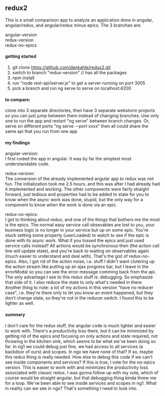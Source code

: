 ## redux2

This is a small comparison app to analyze an application done in angular, angular/redux, and angular/redux minus epics. The 3 branches are:

angular-version  
redux-version  
redux-no-epics


#### getting started 

1. git clone https://github.com/dankahle/redux2.git
2. switch to branch "redux-version" // has all the packages
3. npm install
4. run "node rest-api/server.js" to get a server running on port 3005
5. pick a branch and run ng serve to serve on localhost:4200


#### to compare:  
clone into 3 separate directories, then have 3 separate webstorm projects so you can just jump between them instead of changing branches. Use only one to run the app and restart "ng serve" between branch changes. Or, serve on different ports "ng serve --port xxxx" then all could share the same api that you run from one app


#### my findings

angular-version:  
I first coded the app in angular. It was by far the simplest most understandable code.

redux-version:  
The conversion of the already implemented angular app to redux was not fun. The initialization took me 2.5 hours, and this was after I had already had it implemented and working. The other components were fairly straight forward, just tedious and properties had to be added to state for you to know when the async work was done, stupid, but the only way for a component to know when the work is done via an epic.

redux-no-epics:  
I got to thinking about redux, and one of the things that bothers me the most is the epics. The normal easy service call obsevables are lost to you, your business logic is no longer in your service but up on some epic. You're stuck setting some property (userLoaded) to watch to see if the epic is done with its async work. What if you tossed the epics and just used service calls instead? All actions would be synchronous then (the action call line will update state), and you're back to waiting on observables again (much easier to understand and deal with). That's the gist of redux-no-epics. Also, I got rid of the action noise, i.e. stuff I didn't want clutering up the action stream like putting up an ajax progress bar, but I leave in the errorModal so you can see the error message comming back from the api. The only advantage I see to this redux stuff is: debugging. So emphasize that side of it. I also reduce the state to only what's needed in there. Another thing to note: a lot of my actions in this version "have no reducer case", i.e. they're there only to let you know an event happened, but they don't change state, so they're not in the reducer switch. I found this to be lighter as well.

#### summary  
I don't care for the redux stuff, the angular code is much lighter and easier to work with. There's a productivity loss there, but it can be minimized by getting rid of the epics and focusing on only actions and state required, not throwing in the kitchen sink, which seems to be what we've been doing so far. In ng1 we could debug just fine, we had access to all services (a backdoor of ours) and scopes. In ngx we have none of that? If so, maybe this redux thing is really needed. How else to debug this code if we can't see inside components and services? If this is true, I vote for the no-epics version. This is easier to work with and minimizes the productivity loss associated with classic redux. I was gonna follow up with my vote, which of course would be straight angular, but that debugging thing kinda threw me for a loop. We've been able to see inside services and scopes in ng1. What in reality can we see in ngx? That's something I need to look into.  
  
  




